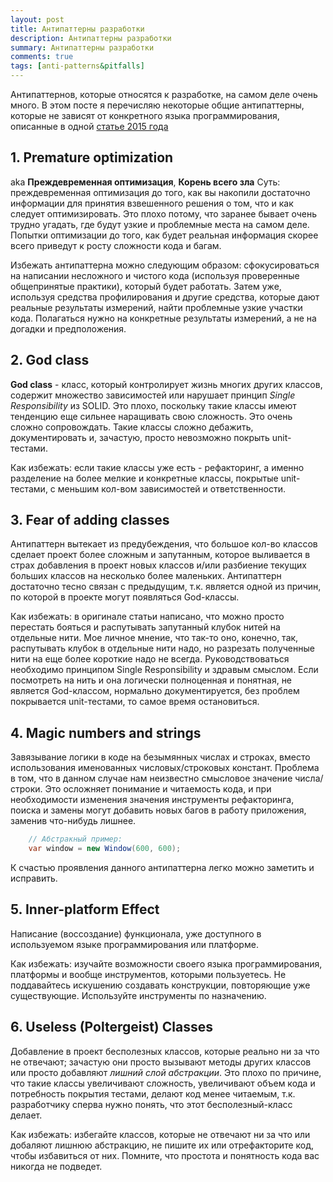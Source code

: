 ```yaml
---
layout: post
title: Антипаттерны разработки
description: Антипаттерны разработки
summary: Антипаттерны разработки
comments: true
tags: [anti-patterns&pitfalls]
---
```


Антипаттернов, которые относятся к разработке, на самом деле очень много. В этом посте я перечисляю некоторые общие антипаттерны, которые не зависят от конкретного языка программирования, описанные в одной [статье 2015 года](https://sahandsaba.com/nine-anti-patterns-every-programmer-should-be-aware-of-with-examples.html)

## 1. Premature optimization
aka **Преждевременная оптимизация**, **Корень всего зла**
Суть: преждевременная оптимизация до того, как вы накопили достаточно информации для принятия взвешенного решения о том, что и как следует оптимизировать.
Это плохо потому, что заранее бывает очень трудно угадать, где будут узкие и проблемные места на самом деле. Попытки оптимизации до того, как будет реальная информация скорее всего приведут к росту сложности кода и багам.

Избежать антипаттерна можно следующим образом: сфокусироваться на написании несложного и чистого кода (используя проверенные общепринятые практики), который будет работать. Затем уже, используя средства профилирования и другие средства, которые дают реальные результаты измерений, найти проблемные узкие участки кода. Полагаться нужно на конкретные результаты измерений, а не на догадки и предположения.

## 2. God class
**God class** - класс, который контролирует жизнь многих других классов, содержит множество зависимостей или нарушает принцип _Single Responsibility_ из SOLID. Это плохо, поскольку такие классы имеют тенденцию еще сильнее наращивать свою сложность. Это очень сложно сопровождать. Такие классы сложно дебажить, документировать и, зачастую, просто невозможно покрыть unit-тестами.

Как избежать: если такие классы уже есть - рефакторинг, а именно разделение на более мелкие и конкретные классы, покрытые unit-тестами, с меньшим кол-вом зависимостей и ответственности.

## 3. Fear of adding classes
Антипаттерн вытекает из предубеждения, что большое кол-во классов сделает проект более сложным и запутанным, которое выливается в страх добавления в проект новых классов и/или разбиение текущих больших классов на несколько более маленьких. Антипаттерн достаточно тесно связан с предыдущим, т.к. является одной из причин, по которой в проекте могут появляться God-классы.

Как избежать: в оригинале статьи написано, что можно просто перестать бояться и распутывать запутанный клубок нитей на отдельные нити. Мое личное мнение, что так-то оно, конечно, так, распутывать клубок в отдельные нити надо, но разрезать полученные нити на еще более короткие надо не всегда. Руководствоваться необходимо принципом Single Responsibility и здравым смыслом. Если посмотреть на нить и она логически полноценная и понятная, не является God-классом, нормально документируется, без проблем покрывается unit-тестами, то самое время остановиться.

## 4. Magic numbers and strings
Завязывание логики в коде на безымянных числах и строках, вместо использования именованных числовых/строковых констант. Проблема в том, что в данном случае нам неизвестно смысловое значение числа/строки. Это осложняет понимание и читаемость кода, и при необходимости изменения значения инструменты рефакторинга, поиска и замены могут добавить новых багов в работу приложения, заменив что-нибудь лишнее.
```csharp
    // Абстракный пример:
    var window = new Window(600, 600);
```
К счастью проявления данного антипаттерна легко можно заметить и исправить.

## 5. Inner-platform Effect
 Написание (воссоздание) функционала, уже доступного в используемом языке программирования или платформе. 
 
 Как избежать: изучайте возможности своего языка программирования, платформы и вообще инструментов, которыми пользуетесь. Не поддавайтесь искушению создавать конструкции, повторяющие уже существующие. Используйте инструменты по назначению. 
 
## 6. Useless (Poltergeist) Classes
Добавление в проект бесполезных классов, которые реально ни за что не отвечают; зачастую они просто вызывают методы других классов или просто добавляют _лишний слой абстракции_. Это плохо по причине, что такие классы увеличивают сложность, увеличивают объем кода и потребность покрытия тестами, делают код менее читаемым, т.к. разработчику сперва нужно понять, что этот бесполезный-класс делает.

Как избежать: избегайте классов, которые не отвечают ни за что или добаляют лишнюю абстракцию, не пишите их или отрефакторите код, чтобы избавиться от них. Помните, что простота и понятность кода вас никогда не подведет.